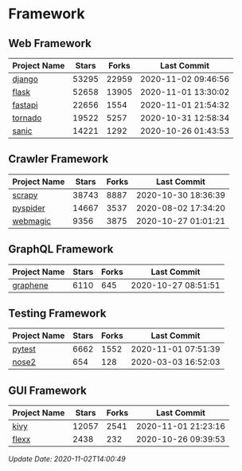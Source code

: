 # Framework

## Web Framework
| Project Name | Stars | Forks | Last Commit |
| ------------ | ----- | ----- | ----------- |
| [django](https://github.com/django/django) | 53295 | 22959 | 2020-11-02 09:46:56 |
| [flask](https://github.com/pallets/flask) | 52658 | 13905 | 2020-11-01 13:30:02 |
| [fastapi](https://github.com/tiangolo/fastapi) | 22656 | 1554 | 2020-11-01 21:54:32 |
| [tornado](https://github.com/tornadoweb/tornado) | 19522 | 5257 | 2020-10-31 12:58:34 |
| [sanic](https://github.com/huge-success/sanic) | 14221 | 1292 | 2020-10-26 01:43:53 |

## Crawler Framework
| Project Name | Stars | Forks | Last Commit |
| ------------ | ----- | ----- | ----------- |
| [scrapy](https://github.com/scrapy/scrapy) | 38743 | 8887 | 2020-10-30 18:36:39 |
| [pyspider](https://github.com/binux/pyspider) | 14667 | 3537 | 2020-08-02 17:34:20 |
| [webmagic](https://github.com/code4craft/webmagic) | 9356 | 3875 | 2020-10-27 01:01:21 |

## GraphQL Framework
| Project Name | Stars | Forks | Last Commit |
| ------------ | ----- | ----- | ----------- |
| [graphene](https://github.com/graphql-python/graphene) | 6110 | 645 | 2020-10-27 08:51:51 |

## Testing Framework
| Project Name | Stars | Forks | Last Commit |
| ------------ | ----- | ----- | ----------- |
| [pytest](https://github.com/pytest-dev/pytest) | 6662 | 1552 | 2020-11-01 07:51:39 |
| [nose2](https://github.com/nose-devs/nose2) | 654 | 128 | 2020-03-03 16:52:03 |

## GUI Framework
| Project Name | Stars | Forks | Last Commit |
| ------------ | ----- | ----- | ----------- |
| [kivy](https://github.com/kivy/kivy) | 12057 | 2541 | 2020-11-01 21:23:16 |
| [flexx](https://github.com/flexxui/flexx) | 2438 | 232 | 2020-10-26 09:39:53 |

*Update Date: 2020-11-02T14:00:49*